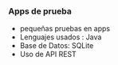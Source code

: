 ### Apps de prueba

- pequeñas pruebas en apps
- Lenguajes usados : Java
- Base de Datos: SQLite
- Uso de API REST
